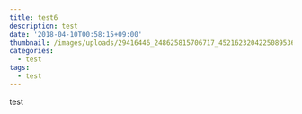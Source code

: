 ```yaml
---
title: test6
description: test
date: '2018-04-10T00:58:15+09:00'
thumbnail: /images/uploads/29416446_248625815706717_4521623204225089536_n.jpg
categories:
  - test
tags:
  - test
---
```

test

